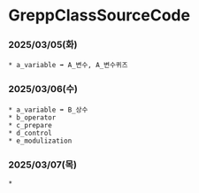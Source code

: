 # GreppClassSourceCode

### 2025/03/05(화)
```
* a_variable ➡️ A_변수, A_변수퀴즈
```

### 2025/03/06(수)
```
* a_variable ➡️ B_상수
* b_operator
* c_prepare
* d_control
* e_modulization
```

### 2025/03/07(목)
```
*
```
